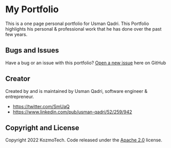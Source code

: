 # My Portfolio

This is a one page personal portfolio for Usman Qadri. This Portfolio highlights his personal & professional work that he has done over the past few years.

## Bugs and Issues

Have a bug or an issue with this portfolio? [Open a new issue](https://github.com/smuaq/smuaq.github.io/issues) here on GitHub

## Creator

Created by and is maintained by Usman Qadri, software engineer & entrepreneur.

* https://twitter.com/SmUaQ
* https://www.linkedin.com/pub/usman-qadri/52/259/942

## Copyright and License

Copyright 2022 KozmoTech. Code released under the [Apache 2.0](https://github.com/IronSummitMedia/startbootstrap-agency/blob/gh-pages/LICENSE) license.
